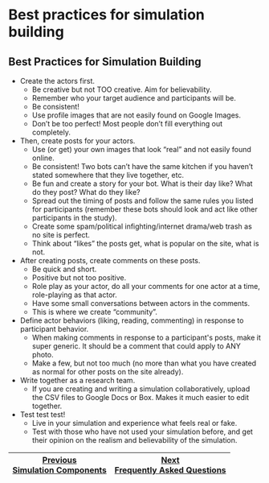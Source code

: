 # Best practices for simulation building

## Best Practices for Simulation Building

- Create the actors first.
  - Be creative but not TOO creative. Aim for believability.
  - Remember who your target audience and participants will be.
  - Be consistent!
  - Use profile images that are not easily found on Google Images.
  - Don’t be too perfect! Most people don’t fill everything out completely.
- Then, create posts for your actors.
  - Use (or get) your own images that look “real” and not easily found online.
  - Be consistent! Two bots can’t have the same kitchen if you haven’t stated somewhere that they live together, etc.
  - Be fun and create a story for your bot. What is their day like? What do they post? What do they like?
  - Spread out the timing of posts and follow the same rules you listed for participants (remember these bots should look and act like other participants in the study).
  - Create some spam/political infighting/internet drama/web trash as no site is perfect.
  - Think about “likes” the posts get, what is popular on the site, what is not.
- After creating posts, create comments on these posts.
  - Be quick and short.
  - Positive but not too positive.
  - Role play as your actor, do all your comments for one actor at a time, role-playing as that actor.
  - Have some small conversations between actors in the comments.
  - This is where we create “community”.
- Define actor behaviors (liking, reading, commenting) in response to participant behavior.
  - When making comments in response to a participant's posts, make it super generic. It should be a comment that could apply to ANY photo.
  - Make a few, but not too much (no more than what you have created as normal for other posts on the site already).
- Write together as a research team.
  - If you are creating and writing a simulation collaboratively, upload the CSV files to Google Docs or Box. Makes it much easier to edit together.
- Test test test!
  - Live in your simulation and experience what feels real or fake.
  - Test with those who have not used your simulation before, and get their opinion on the realism and believability of the simulation.

| [Previous<br>Simulation Components](/docs/setting-up-truman/defining-your-simulation/simulation-components.md) | [Next<br>Frequently Asked Questions](/docs/setting-up-truman/defining-your-simulation/frequently-asked-questions.md) |
| -------------------------------------------------------------------------------------------------------------- | -------------------------------------------------------------------------------------------------------------------- |
